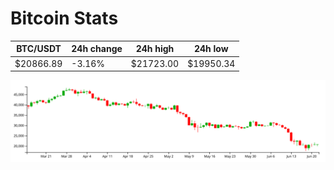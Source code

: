 # Bitcoin Stats

BTC/USDT|24h change|24h high|24h low|
|---|---|---|---|
|$20866.89|-3.16%|$21723.00|$19950.34|

<img src="./chart.svg">
